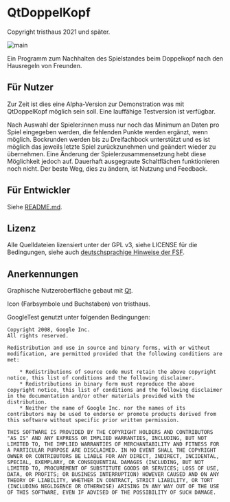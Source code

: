 ﻿# QtDoppelKopf

Copyright tristhaus 2021 und später.

![main](/../screenshot/screenshot.png?raw=true)

Ein Programm zum Nachhalten des Spielstandes beim Doppelkopf nach den Hausregeln von Freunden.

## Für Nutzer

Zur Zeit ist dies eine Alpha-Version zur Demonstration was mit QtDoppelKopf möglich sein soll. Eine lauffähige Testversion ist verfügbar.

Nach Auswahl der Spieler:innen muss nur noch das Minimum an Daten pro Spiel eingegeben werden, die fehlenden Punkte werden ergänzt, wenn möglich.
Bockrunden werden bis zu Dreifachbock unterstützt und es ist möglich das jeweils letzte Spiel zurückzunehmen und geändert wieder zu übernehmen.
Eine Änderung der Spielerzusammensetzung hebt diese Möglichkeit jedoch auf. Dauerhaft ausgegraute Schaltflächen funktionieren noch nicht.
Der beste Weg, dies zu ändern, ist Nutzung und Feedback.

## Für Entwickler

Siehe [README.md](README.md).

## Lizenz

Alle Quelldateien lizensiert unter der GPL v3, siehe LICENSE für die Bedingungen, siehe auch [deutschsprachige Hinweise der FSF](https://www.gnu.org/licenses/quick-guide-gplv3).

## Anerkennungen

Graphische Nutzeroberfläche gebaut mit [Qt](https://doc.qt.io/).

Icon (Farbsymbole und Buchstaben) von tristhaus.

GoogleTest genutzt unter folgenden Bedingungen:

```
Copyright 2008, Google Inc.
All rights reserved.

Redistribution and use in source and binary forms, with or without
modification, are permitted provided that the following conditions are
met:

    * Redistributions of source code must retain the above copyright
notice, this list of conditions and the following disclaimer.
    * Redistributions in binary form must reproduce the above
copyright notice, this list of conditions and the following disclaimer
in the documentation and/or other materials provided with the
distribution.
    * Neither the name of Google Inc. nor the names of its
contributors may be used to endorse or promote products derived from
this software without specific prior written permission.

THIS SOFTWARE IS PROVIDED BY THE COPYRIGHT HOLDERS AND CONTRIBUTORS
"AS IS" AND ANY EXPRESS OR IMPLIED WARRANTIES, INCLUDING, BUT NOT
LIMITED TO, THE IMPLIED WARRANTIES OF MERCHANTABILITY AND FITNESS FOR
A PARTICULAR PURPOSE ARE DISCLAIMED. IN NO EVENT SHALL THE COPYRIGHT
OWNER OR CONTRIBUTORS BE LIABLE FOR ANY DIRECT, INDIRECT, INCIDENTAL,
SPECIAL, EXEMPLARY, OR CONSEQUENTIAL DAMAGES (INCLUDING, BUT NOT
LIMITED TO, PROCUREMENT OF SUBSTITUTE GOODS OR SERVICES; LOSS OF USE,
DATA, OR PROFITS; OR BUSINESS INTERRUPTION) HOWEVER CAUSED AND ON ANY
THEORY OF LIABILITY, WHETHER IN CONTRACT, STRICT LIABILITY, OR TORT
(INCLUDING NEGLIGENCE OR OTHERWISE) ARISING IN ANY WAY OUT OF THE USE
OF THIS SOFTWARE, EVEN IF ADVISED OF THE POSSIBILITY OF SUCH DAMAGE.
```
